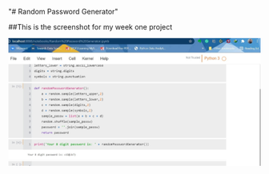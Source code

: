 "# Random Password Generator" 

##This is the screenshot for my week one project

![My screenshot](https://github.com/Naftal-Rainer/test/blob/main/Output.jpg)

